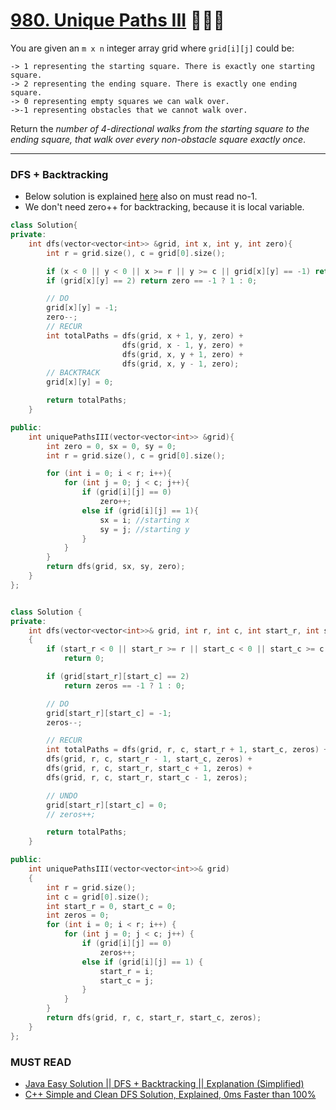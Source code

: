 # [980. Unique Paths III](https://leetcode.com/problems/unique-paths-iii/) 🌟🌟🌟

You are given an `m x n` integer array grid where `grid[i][j]` could be:

```
-> 1 representing the starting square. There is exactly one starting square.
-> 2 representing the ending square. There is exactly one ending square.
-> 0 representing empty squares we can walk over.
->-1 representing obstacles that we cannot walk over.
```

Return the _number of 4-directional walks from the starting square to the ending square, that walk over every non-obstacle square exactly once_.

---

### DFS + Backtracking

- Below solution is explained [here](https://www.youtube.com/watch?v=XNKCkX_tHhM) also on must read no-1.
- We don't need zero++ for backtracking, because it is local variable.

```cpp
class Solution{
private:
    int dfs(vector<vector<int>> &grid, int x, int y, int zero){
        int r = grid.size(), c = grid[0].size();

        if (x < 0 || y < 0 || x >= r || y >= c || grid[x][y] == -1) return 0;
        if (grid[x][y] == 2) return zero == -1 ? 1 : 0;

        // DO
        grid[x][y] = -1;
        zero--;
        // RECUR
        int totalPaths = dfs(grid, x + 1, y, zero) +
                         dfs(grid, x - 1, y, zero) +
                         dfs(grid, x, y + 1, zero) +
                         dfs(grid, x, y - 1, zero);
        // BACKTRACK
        grid[x][y] = 0;

        return totalPaths;
    }

public:
    int uniquePathsIII(vector<vector<int>> &grid){
        int zero = 0, sx = 0, sy = 0;
        int r = grid.size(), c = grid[0].size();

        for (int i = 0; i < r; i++){
            for (int j = 0; j < c; j++){
                if (grid[i][j] == 0)
                    zero++;
                else if (grid[i][j] == 1){
                    sx = i; //starting x
                    sy = j; //starting y
                }
            }
        }
        return dfs(grid, sx, sy, zero);
    }
};
```

```cpp

class Solution {
private:
    int dfs(vector<vector<int>>& grid, int r, int c, int start_r, int start_c, int zeros)
    {
        if (start_r < 0 || start_r >= r || start_c < 0 || start_c >= c || grid[start_r][start_c] == -1)
            return 0;

        if (grid[start_r][start_c] == 2)
            return zeros == -1 ? 1 : 0;

        // DO
        grid[start_r][start_c] = -1;
        zeros--;

        // RECUR
        int totalPaths = dfs(grid, r, c, start_r + 1, start_c, zeros) + 
        dfs(grid, r, c, start_r - 1, start_c, zeros) + 
        dfs(grid, r, c, start_r, start_c + 1, zeros) + 
        dfs(grid, r, c, start_r, start_c - 1, zeros);

        // UNDO
        grid[start_r][start_c] = 0;
        // zeros++;

        return totalPaths;
    }

public:
    int uniquePathsIII(vector<vector<int>>& grid)
    {
        int r = grid.size();
        int c = grid[0].size();
        int start_r = 0, start_c = 0;
        int zeros = 0;
        for (int i = 0; i < r; i++) {
            for (int j = 0; j < c; j++) {
                if (grid[i][j] == 0)
                    zeros++;
                else if (grid[i][j] == 1) {
                    start_r = i;
                    start_c = j;
                }
            }
        }
        return dfs(grid, r, c, start_r, start_c, zeros);
    }
};
```

### MUST READ

- [Java Easy Solution || DFS + Backtracking || Explanation (Simplified)](<https://leetcode.com/problems/unique-paths-iii/discuss/1553873/Java-Easy-Solution-oror-DFS-%2B-Backtracking-oror-Explanation-(Simplified)>)
- [C++ Simple and Clean DFS Solution, Explained, 0ms Faster than 100%](https://leetcode.com/problems/unique-paths-iii/discuss/1553805/C%2B%2B-Simple-and-Clean-DFS-Solution-Explained-0ms-Faster-than-100)
